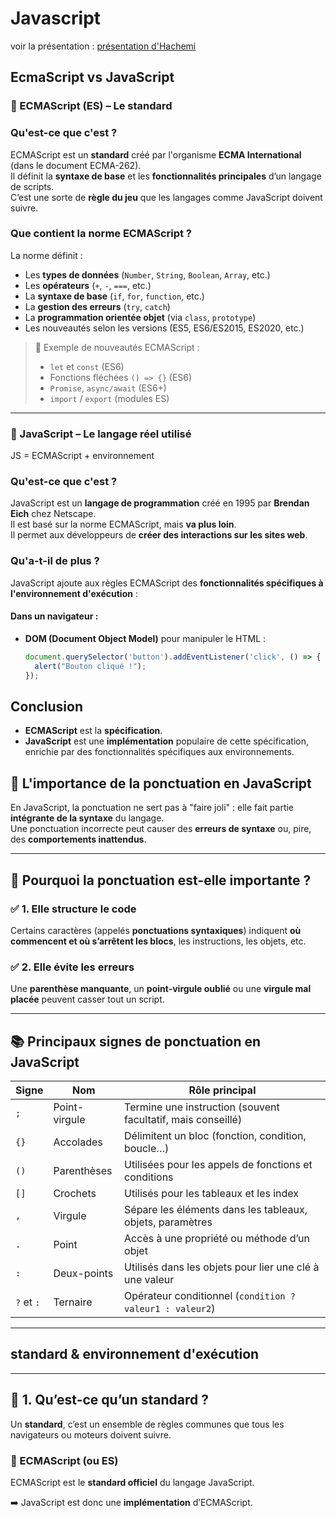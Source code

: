 # Javascript
voir la présentation : [présentation d'Hachemi](./introduction-js.pdf)

## EcmaScript vs JavaScript 


### 🔹 ECMAScript (ES) – Le standard

### Qu'est-ce que c'est ?
ECMAScript est un **standard** créé par l'organisme **ECMA International** (dans le document ECMA-262).  
Il définit la **syntaxe de base** et les **fonctionnalités principales** d’un langage de scripts.  
C’est une sorte de **règle du jeu** que les langages comme JavaScript doivent suivre.

### Que contient la norme ECMAScript ?
La norme définit :
- Les **types de données** (`Number`, `String`, `Boolean`, `Array`, etc.)
- Les **opérateurs** (`+`, `-`, `===`, etc.)
- La **syntaxe de base** (`if`, `for`, `function`, etc.)
- La **gestion des erreurs** (`try`, `catch`)
- La **programmation orientée objet** (via `class`, `prototype`)
- Les nouveautés selon les versions (ES5, ES6/ES2015, ES2020, etc.)

> 📌 Exemple de nouveautés ECMAScript :
> - `let` et `const` (ES6)
> - Fonctions fléchées `() => {}` (ES6)
> - `Promise`, `async/await` (ES6+)
> - `import` / `export` (modules ES)

---

### 🔹 JavaScript – Le langage réel utilisé

JS = ECMAScript + environnement 

### Qu'est-ce que c'est ?
JavaScript est un **langage de programmation** créé en 1995 par **Brendan Eich** chez Netscape.  
Il est basé sur la norme ECMAScript, mais **va plus loin**.  
Il permet aux développeurs de **créer des interactions sur les sites web**.

### Qu'a-t-il de plus ?
JavaScript ajoute aux règles ECMAScript des **fonctionnalités spécifiques à l'environnement d'exécution** :

#### Dans un navigateur :
- **DOM (Document Object Model)** pour manipuler le HTML :
  ```js
  document.querySelector('button').addEventListener('click', () => {
    alert("Bouton cliqué !");
  });


##  Conclusion

- **ECMAScript** est la **spécification**.
- **JavaScript** est une **implémentation** populaire de cette spécification, enrichie par des fonctionnalités spécifiques aux environnements.

## 🔧 L'importance de la ponctuation en JavaScript

En JavaScript, la ponctuation ne sert pas à "faire joli" : elle fait partie **intégrante de la syntaxe** du langage.  
Une ponctuation incorrecte peut causer des **erreurs de syntaxe** ou, pire, des **comportements inattendus**.

---

## 🧩 Pourquoi la ponctuation est-elle importante ?

### ✅ 1. Elle structure le code

Certains caractères (appelés **ponctuations syntaxiques**) indiquent **où commencent et où s’arrêtent les blocs**, les instructions, les objets, etc.

### ✅ 2. Elle évite les erreurs

Une **parenthèse manquante**, un **point-virgule oublié** ou une **virgule mal placée** peuvent casser tout un script.

---

## 📚 Principaux signes de ponctuation en JavaScript

| Signe        | Nom                     | Rôle principal                                              |
|--------------|--------------------------|--------------------------------------------------------------|
| `;`          | Point-virgule            | Termine une instruction (souvent facultatif, mais conseillé)|
| `{}`         | Accolades                | Délimitent un bloc (fonction, condition, boucle…)           |
| `()`         | Parenthèses              | Utilisées pour les appels de fonctions et conditions         |
| `[]`         | Crochets                 | Utilisés pour les tableaux et les index                     |
| `,`          | Virgule                  | Sépare les éléments dans les tableaux, objets, paramètres   |
| `.`          | Point                    | Accès à une propriété ou méthode d’un objet                  |
| `:`          | Deux-points              | Utilisés dans les objets pour lier une clé à une valeur      |
| `?` et `:`   | Ternaire                 | Opérateur conditionnel (`condition ? valeur1 : valeur2`)     |

---

## standard & environnement d'exécution
---

## 📏 1. Qu’est-ce qu’un **standard** ?

Un **standard**, c’est un ensemble de règles communes que tous les navigateurs ou moteurs doivent suivre.

### 🔹 ECMAScript (ou ES)
ECMAScript est le **standard officiel** du langage JavaScript.

➡️ JavaScript est donc une **implémentation** d’ECMAScript.